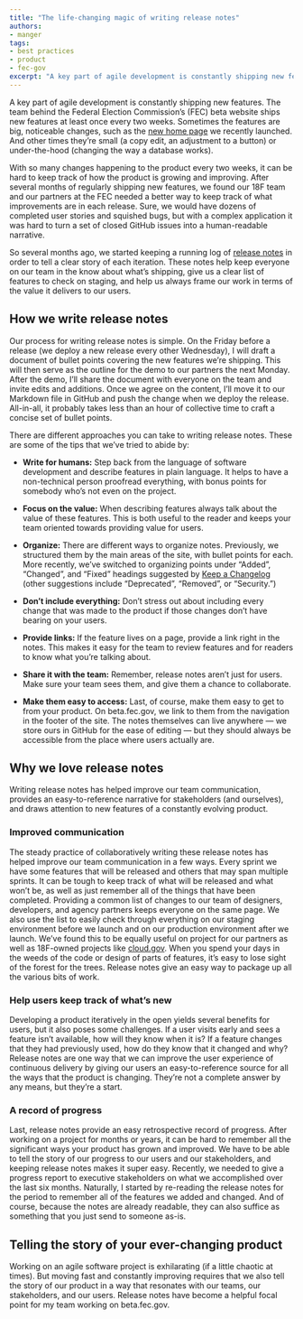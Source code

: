 ```yaml
---
title: "The life-changing magic of writing release notes"
authors:
- manger
tags:
- best practices
- product
- fec-gov
excerpt: "A key part of agile development is constantly shipping new features. With so many changes happening to the product every two weeks, it can be hard to keep track of how the product is growing and improving. Release notes help keep everyone on the team in the know about what’s shipping, give a clear list of features to check, and help always frame our work in terms of the value it delivers to users."
---
```

A key part of agile development is constantly shipping new features. The
team behind the Federal Election Commission’s (FEC) beta website ships
new features at least once every two weeks. Sometimes the features are
big, noticeable changes, such as the [new home
page](https://beta.fec.gov/) we recently launched. And other times
they’re small (a copy edit, an adjustment to a button) or under-the-hood
(changing the way a database works).

With so many changes happening to the product every two weeks, it can be
hard to keep track of how the product is growing and improving. After
several months of regularly shipping new features, we found our 18F team
and our partners at the FEC needed a better way to keep track of what
improvements are in each release. Sure, we would have dozens of
completed user stories and squished bugs, but with a complex application
it was hard to turn a set of closed GitHub issues into a human-readable
narrative.

So several months ago, we started keeping a running log of [release
notes](https://github.com/18F/FEC/blob/master/release_notes/release_notes.md)
in order to tell a clear story of each iteration. These notes help keep
everyone on our team in the know about what’s shipping, give us a clear
list of features to check on staging, and help us always frame our work
in terms of the value it delivers to our users.

## How we write release notes

Our process for writing release notes is simple. On the Friday before a
release (we deploy a new release every other Wednesday), I will draft a
document of bullet points covering the new features we’re shipping. This
will then serve as the outline for the demo to our partners the next
Monday. After the demo, I’ll share the document with everyone on the
team and invite edits and additions. Once we agree on the content, I’ll
move it to our Markdown file in GitHub and push the change when we
deploy the release. All-in-all, it probably takes less than an hour of
collective time to craft a concise set of bullet points.

There are different approaches you can take to writing release notes.
These are some of the tips that we’ve tried to abide by:

-   **Write for humans:** Step back from the language of software development and describe features in plain language. It helps to have a non-technical person proofread everything, with bonus points for somebody who’s not even on the project.

-   **Focus on the value:** When describing features always talk about the value of these features. This is both useful to the reader and keeps your team oriented towards providing value for users.

-   **Organize:** There are different ways to organize notes. Previously, we structured them by the main areas of the site, with bullet points for each. More recently, we’ve switched to organizing points under “Added”, “Changed”, and “Fixed” headings suggested by [Keep a Changelog](http://keepachangelog.com/en/0.3.0/) (other suggestions include “Deprecated”, “Removed”, or “Security.”)

-   **Don’t include everything:** Don’t stress out about including every change that was made to the product if those changes don’t have bearing on your users.

-   **Provide links:** If the feature lives on a page, provide a link right in the notes. This makes it easy for the team to review features and for readers to know what you’re talking about.

-   **Share it with the team:** Remember, release notes aren’t just for users. Make sure your team sees them, and give them a chance to collaborate.

-   **Make them easy to access:** Last, of course, make them easy to get to from your product. On beta.fec.gov, we link to them from the navigation in the footer of the site. The notes themselves can live anywhere — we store ours in GitHub for the ease of editing — but they should always be accessible from the place where users actually are.

## Why we love release notes

Writing release notes has helped improve our team communication,
provides an easy-to-reference narrative for stakeholders (and
ourselves), and draws attention to new features of a constantly evolving
product.

### Improved communication

The steady practice of collaboratively writing these release notes has
helped improve our team communication in a few ways. Every sprint we
have some features that will be released and others that may span
multiple sprints. It can be tough to keep track of what will be released
and what won’t be, as well as just remember all of the things that have
been completed. Providing a common list of changes to our team of
designers, developers, and agency partners keeps everyone on the same
page. We also use the list to easily check through everything on our
staging environment before we launch and on our production environment
after we launch. We’ve found this to be equally useful on project for
our partners as well as 18F-owned projects like
[cloud.gov](https://cloud.gov/updates/). When you spend your days in
the weeds of the code or design of parts of features, it’s easy to lose
sight of the forest for the trees. Release notes give an easy way to
package up all the various bits of work.

### Help users keep track of what’s new

Developing a product iteratively in the open yields several benefits for
users, but it also poses some challenges. If a user visits early and
sees a feature isn’t available, how will they know when it is? If a
feature changes that they had previously used, how do they know that it
changed and why? Release notes are one way that we can improve the user
experience of continuous delivery by giving our users an
easy-to-reference source for all the ways that the product is changing.
They’re not a complete answer by any means, but they’re a start.

### A record of progress

Last, release notes provide an easy retrospective record of progress.
After working on a project for months or years, it can be hard to
remember all the significant ways your product has grown and improved.
We have to be able to tell the story of our progress to our users and
our stakeholders, and keeping release notes makes it super easy.
Recently, we needed to give a progress report to executive stakeholders
on what we accomplished over the last six months. Naturally, I started
by re-reading the release notes for the period to remember all of the
features we added and changed. And of course, because the notes are
already readable, they can also suffice as something that you just send
to someone as-is.

## Telling the story of your ever-changing product

Working on an agile software project is exhilarating (if a little
chaotic at times). But moving fast and constantly improving requires
that we also tell the story of our product in a way that resonates with
our teams, our stakeholders, and our users. Release notes have become a
helpful focal point for my team working on beta.fec.gov.

